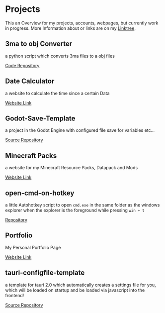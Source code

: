# Projects

This an Overview for my projects, accounts, webpages, but currently work in progress. More Information about or links are on my [Linktree](https://linktr.ee/shadowdara).

<!--$$MD_INDEX$$-->


## 3ma to obj Converter

a python script which converts 3ma files to a obj files

[Code Repository](https://github.com/ShadowDara/3ma-to-obj-converter-python)


## Date Calculator

a website to calculate the time since a certain Data

[Website Link](https://shadowdara.github.io/date-calculator)


## Godot-Save-Template

a project in the Godot Engine with configured file save for variables etc...

[Source Repository](https://github.com/ShadowDara/Collection/tree/main/Godot-Save-Template)


## Minecraft Packs

a website for my Minecraft Resource Packs, Datapack and Mods

[Website Link](https://vanilla-wood-279.notion.site/Minecraft-Packs-2128fc252ccd8029b705e9b1189d5eb4)


## open-cmd-on-hotkey

a little Autohotkey script to open `cmd.exe` in the same folder as the windows explorer when the explorer is the foreground while pressing `win + t` 

[Repository](https://github.com/ShadowDara/open-cmd-on-Hotkey)


## Portfolio

My Personal Portfolio Page

[Website Link](https://shadowdara.github.io/portfolio)


## tauri-configfile-template

a template for tauri 2.0 which automatically creates a settings file for you, which will be loaded on startup and be loaded via javascript into the frontend!

[Source Repository](https://github.com/ShadowDara/Collection/tree/main/tauri-configfile-template)
